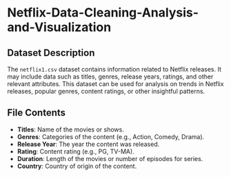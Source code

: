 # Netflix-Data-Cleaning-Analysis-and-Visualization

## Dataset Description
The `netflix1.csv` dataset contains information related to Netflix releases. It may include data such as titles, genres, release years, ratings, and other relevant attributes. This dataset can be used for analysis on trends in Netflix releases, popular genres, content ratings, or other insightful patterns.

## File Contents
- **Titles**: Name of the movies or shows.
- **Genres**: Categories of the content (e.g., Action, Comedy, Drama).
- **Release Year**: The year the content was released.
- **Rating**: Content rating (e.g., PG, TV-MA).
- **Duration**: Length of the movies or number of episodes for series.
- **Country**: Country of origin of the content.
